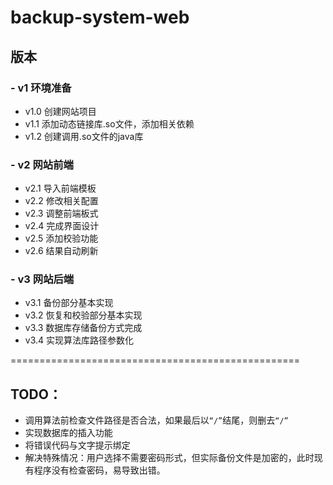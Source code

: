 # backup-system-web

## 版本
### - v1 环境准备
  - v1.0 创建网站项目
  - v1.1 添加动态链接库.so文件，添加相关依赖
  - v1.2 创建调用.so文件的java库

### - v2 网站前端
  - v2.1 导入前端模板
  - v2.2 修改相关配置
  - v2.3 调整前端板式
  - v2.4 完成界面设计
  - v2.5 添加校验功能
  - v2.6 结果自动刷新

### - v3 网站后端
  - v3.1 备份部分基本实现
  - v3.2 恢复和校验部分基本实现
  - v3.3 数据库存储备份方式完成
  - v3.4 实现算法库路径参数化



==================================================

## TODO：
  - 调用算法前检查文件路径是否合法，如果最后以`“/”`结尾，则删去`“/”`
  - 实现数据库的插入功能
  - 将错误代码与文字提示绑定
  - 解决特殊情况：用户选择不需要密码形式，但实际备份文件是加密的，此时现有程序没有检查密码，易导致出错。
